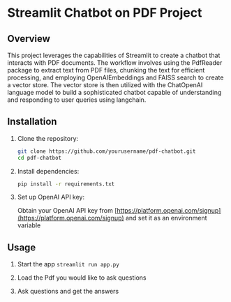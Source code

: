 # Streamlit Chatbot on PDF Project

## Overview

This project leverages the capabilities of Streamlit to create a chatbot that interacts with PDF documents. The workflow involves using the PdfReader package to extract text from PDF files, chunking the text for efficient processing, and employing OpenAIEmbeddings and FAISS search to create a vector store. The vector store is then utilized with the ChatOpenAI language model to build a sophisticated chatbot capable of understanding and responding to user queries using langchain.


## Installation

1. Clone the repository:

   ```bash
   git clone https://github.com/yourusername/pdf-chatbot.git
   cd pdf-chatbot
   ```

2. Install dependencies:

   ```bash
   pip install -r requirements.txt
   ```

3. Set up OpenAI API key:

   Obtain your OpenAI API key from [https://platform.openai.com/signup](https://platform.openai.com/signup) and set it as an environment variable

## Usage

1. Start the app `streamlit run app.py`

2. Load the Pdf you would like to ask questions

3. Ask questions and get the answers



   



